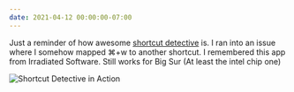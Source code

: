 ```yaml
---
date: 2021-04-12 00:00:00-07:00
---
```


Just a reminder of how awesome [shortcut detective](https://www.irradiatedsoftware.com/labs/) is. I ran into an issue where I somehow mapped ⌘+w to another shortcut. I remembered this app from Irradiated Software. Still works for Big Sur (At least the intel chip one)

![Shortcut Detective in Action](https://kjaymiller.s3-us-west-2.amazonaws.com/images/ShortcutDetective.png)
